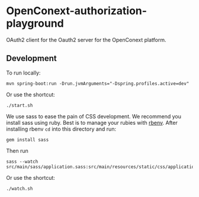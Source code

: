 # OpenConext-authorization-playground
OAuth2 client for the Oauth2 server for the OpenConext platform.

## Development

To run locally:

`mvn spring-boot:run -Drun.jvmArguments="-Dspring.profiles.active=dev"`

Or use the shortcut:

    ./start.sh

We use sass to ease the pain of CSS development. We recommend you install sass using ruby. Best is to manage your rubies
with [rbenv](https://github.com/sstephenson/rbenv). After installing rbenv ```cd``` into this directory and run:

    gem install sass

Then run

    sass --watch src/main/sass/application.sass:src/main/resources/static/css/application.css

Or use the shortcut:

    ./watch.sh
